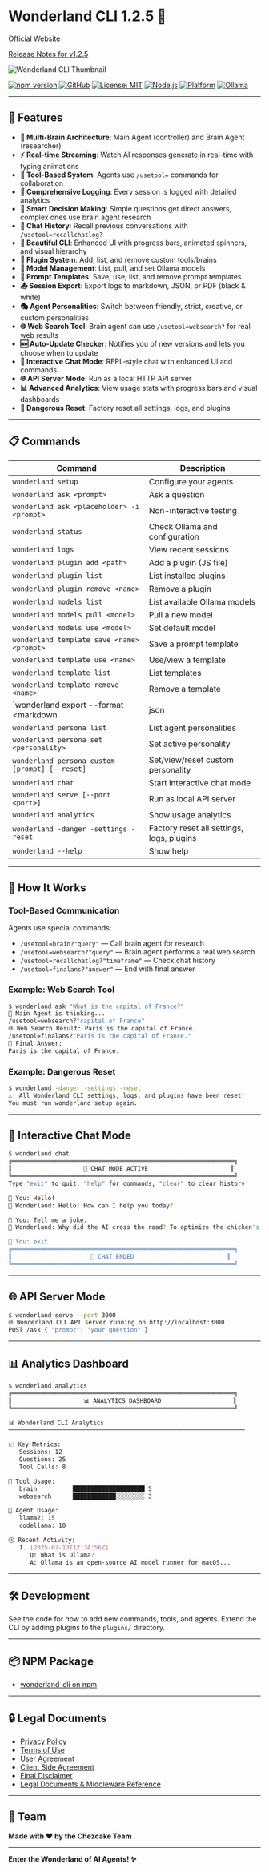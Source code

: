 # Wonderland CLI 1.2.5 🧠

[Official Website](https://wonderland-cli-v1.vercel.app/)

[Release Notes for v1.2.5](releasenotes/v.1.2.5/note.md)

![Wonderland CLI Thumbnail](https://github.com/cheesecakeproject/wonderland-cli/blob/main/images/thumbnail.png)

[![npm version](https://img.shields.io/npm/v/wonderland-cli)](https://www.npmjs.com/package/wonderland-cli)
[![GitHub](https://img.shields.io/badge/github-repo-blue?logo=github)](https://github.com/cheesecakeproject/wonderland-cli/tree/main)
[![License: MIT](https://img.shields.io/badge/License-MIT-green.svg)](LICENSE)
[![Node.js](https://img.shields.io/badge/node.js-%3E%3D16.0.0-brightgreen.svg)](https://nodejs.org/)
[![Platform](https://img.shields.io/badge/platform-macOS-lightgrey.svg)](https://www.apple.com/macos/)
[![Ollama](https://img.shields.io/badge/ollama-required-orange.svg)](https://ollama.ai/)

---

## 🌟 Features

- **🧠 Multi-Brain Architecture**: Main Agent (controller) and Brain Agent (researcher)
- **⚡ Real-time Streaming**: Watch AI responses generate in real-time with typing animations
- **🔧 Tool-Based System**: Agents use `/usetool=` commands for collaboration
- **📝 Comprehensive Logging**: Every session is logged with detailed analytics
- **🎯 Smart Decision Making**: Simple questions get direct answers, complex ones use brain agent research
- **💾 Chat History**: Recall previous conversations with `/usetool=recallchatlog?`
- **🎨 Beautiful CLI**: Enhanced UI with progress bars, animated spinners, and visual hierarchy
- **🔌 Plugin System**: Add, list, and remove custom tools/brains
- **🧩 Model Management**: List, pull, and set Ollama models
- **📝 Prompt Templates**: Save, use, list, and remove prompt templates
- **📤 Session Export**: Export logs to markdown, JSON, or PDF (black & white)
- **🎭 Agent Personalities**: Switch between friendly, strict, creative, or custom personalities
- **🌐 Web Search Tool**: Brain agent can use `/usetool=websearch?` for real web results
- **🆕 Auto-Update Checker**: Notifies you of new versions and lets you choose when to update
- **💬 Interactive Chat Mode**: REPL-style chat with enhanced UI and commands
- **🌐 API Server Mode**: Run as a local HTTP API server
- **📊 Advanced Analytics**: View usage stats with progress bars and visual dashboards
- **🛑 Dangerous Reset**: Factory reset all settings, logs, and plugins

---

## 📋 Commands

| Command | Description |
|---------|-------------|
| `wonderland setup` | Configure your agents |
| `wonderland ask <prompt>` | Ask a question |
| `wonderland ask <placeholder> -i <prompt>` | Non-interactive testing |
| `wonderland status` | Check Ollama and configuration |
| `wonderland logs` | View recent sessions |
| `wonderland plugin add <path>` | Add a plugin (JS file) |
| `wonderland plugin list` | List installed plugins |
| `wonderland plugin remove <name>` | Remove a plugin |
| `wonderland models list` | List available Ollama models |
| `wonderland models pull <model>` | Pull a new model |
| `wonderland models use <model>` | Set default model |
| `wonderland template save <name> <prompt>` | Save a prompt template |
| `wonderland template use <name>` | Use/view a template |
| `wonderland template list` | List templates |
| `wonderland template remove <name>` | Remove a template |
| `wonderland export --format <markdown|json|pdf> [--output <file>]` | Export session log |
| `wonderland persona list` | List agent personalities |
| `wonderland persona set <personality>` | Set active personality |
| `wonderland persona custom [prompt] [--reset]` | Set/view/reset custom personality |
| `wonderland chat` | Start interactive chat mode |
| `wonderland serve [--port <port>]` | Run as local API server |
| `wonderland analytics` | Show usage analytics |
| `wonderland -danger -settings -reset` | Factory reset all settings, logs, plugins |
| `wonderland --help` | Show help |

---

## 🧠 How It Works

### Tool-Based Communication

Agents use special commands:
- `/usetool=brain?"query"` — Call brain agent for research
- `/usetool=websearch?"query"` — Brain agent performs a real web search
- `/usetool=recallchatlog?"timeframe"` — Check chat history
- `/usetool=finalans?"answer"` — End with final answer

### Example: Web Search Tool
```bash
$ wonderland ask "What is the capital of France?"
🧠 Main Agent is thinking...
/usetool=websearch?"capital of France"
🌐 Web Search Result: Paris is the capital of France.
/usetool=finalans?"Paris is the capital of France."
🎯 Final Answer:
Paris is the capital of France.
```

### Example: Dangerous Reset
```bash
$ wonderland -danger -settings -reset
⚠️  All Wonderland CLI settings, logs, and plugins have been reset!
You must run wonderland setup again.
```

---

## 💬 Interactive Chat Mode
```bash
$ wonderland chat
╔══════════════════════════════════════════════════════════════╗
║                    💬 CHAT MODE ACTIVE                       ║
╚══════════════════════════════════════════════════════════════╝
Type "exit" to quit, "help" for commands, "clear" to clear history

💭 You: Hello!
🧠 Wonderland: Hello! How can I help you today?

💭 You: Tell me a joke.
🧠 Wonderland: Why did the AI cross the road? To optimize the chicken's path!

💭 You: exit
╔══════════════════════════════════════════════════════════════╗
║                      👋 CHAT ENDED                          ║
╚══════════════════════════════════════════════════════════════╝
```

---

## 🌐 API Server Mode
```bash
$ wonderland serve --port 3000
🌐 Wonderland CLI API server running on http://localhost:3000
POST /ask { "prompt": "your question" }
```

---

## 📊 Analytics Dashboard
```bash
$ wonderland analytics
╔══════════════════════════════════════════════════════════════╗
║                    📊 ANALYTICS DASHBOARD                    ║
╚══════════════════════════════════════════════════════════════╝

📊 Wonderland CLI Analytics
──────────────────────────────────────────────────────────────────

📈 Key Metrics:
   Sessions: 12
   Questions: 25
   Tool Calls: 8

🔧 Tool Usage:
   brain          ████████████████████ 5
   websearch      ████████████░░░░░░░░ 3

🤖 Agent Usage:
   llama2: 15
   codellama: 10

🕒 Recent Activity:
   1. [2025-07-13T12:34:56Z]
      Q: What is Ollama?
      A: Ollama is an open-source AI model runner for macOS...
```

---

## 🛠️ Development

See the code for how to add new commands, tools, and agents. Extend the CLI by adding plugins to the `plugins/` directory.

---

## 📦 NPM Package

- [wonderland-cli on npm](https://www.npmjs.com/package/wonderland-cli)

---

## 🔒 Legal Documents

- [Privacy Policy](https://github.com/cheesecakeproject/wonderland-cli/blob/main/legaldocuments/PRIVACY.md)
- [Terms of Use](https://github.com/cheesecakeproject/wonderland-cli/blob/main/legaldocuments/TERMS_OF_USE.md)
- [User Agreement](https://github.com/cheesecakeproject/wonderland-cli/blob/main/legaldocuments/USER_AGREEMENT.md)
- [Client Side Agreement](https://github.com/cheesecakeproject/wonderland-cli/blob/main/legaldocuments/CLIENT_SIDE_AGREEMENT.md)
- [Final Disclaimer](https://github.com/cheesecakeproject/wonderland-cli/blob/main/legaldocuments/FINAL_DISCLAIMER.md)
- [Legal Documents & Middleware Reference](https://github.com/cheesecakeproject/wonderland-cli/blob/main/legaldocuments/LEGAL_DOCUMENTS_AND_MIDDLEWARE.md)

---

## 👥 Team

**Made with ❤️ by the Chezcake Team**

---

**Enter the Wonderland of AI Agents! ✨** 